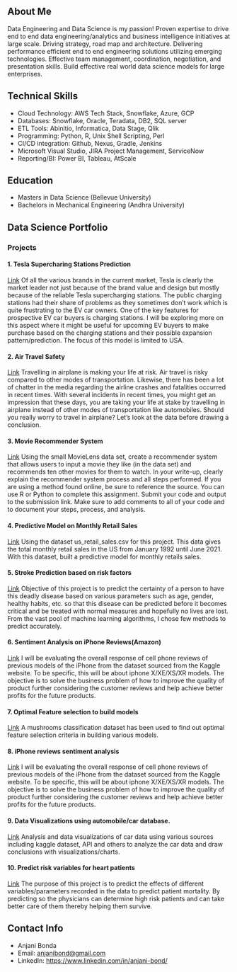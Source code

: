 ## About Me
Data Engineering and Data Science is my passion!
Proven expertise to drive end to end data engineering/analytics and business intelligence initiatives at large scale.
Driving strategy, road map and architecture.
Delivering performance efficient end to end engineering solutions utilizing emerging technologies.
Effective team management, coordination, negotiation, and presentation skills.
Build effective real world data science models for large enterprises.

## Technical Skills
- Cloud Technology: AWS Tech Stack, Snowflake, Azure, GCP
- Databases: Snowflake, Oracle, Teradata, DB2, SQL server
- ETL Tools: Abinitio, Informatica, Data Stage, Qlik
- Programming: Python, R, Unix Shell Scripting, Perl
- CI/CD integration: Github, Nexus, Gradle, Jenkins
- Microsoft Visual Studio, JIRA Project Management, ServiceNow
- Reporting/BI: Power BI, Tableau, AtScale

## Education
- Masters in Data Science (Bellevue University)
- Bachelors in Mechanical Engineering (Andhra University)

## Data Science Portfolio

### Projects

#### 1. Tesla Supercharing Stations Prediction
[Link](https://github.com/anjanibond/Data-Science/tree/main/Portfolio/Project1)
Of all the various brands in the current market, Tesla is clearly the market leader not just because of the brand value and design but mostly because of the reliable Tesla supercharging stations. The public charging stations had their share of problems as they sometimes don’t work which is quite frustrating to the EV car owners. One of the key features for prospective EV car buyers is charging stations. I will be exploring more on this aspect where it might be useful for upcoming EV buyers to make purchase based on the charging stations and their possible expansion pattern/prediction. The focus of this model is limited to USA.


#### 2. Air Travel Safety
[Link](https://github.com/anjanibond/Data-Science/tree/main/Portfolio/Project2)
Travelling in airplane is making your life at risk. Air travel is risky compared to other modes of transportation. Likewise, there has been a lot of chatter in the media regarding the airline crashes and fatalities occurred in recent times. With several incidents in recent times, you might get an impression that these days, you are taking your life at stake by travelling in airplane instead of other modes of transportation like automobiles. Should you really worry to travel in airplane? Let’s look at the data before drawing a conclusion.

#### 3. Movie Recommender System 
[Link](https://github.com/anjanibond/Data-Science/tree/main/Portfolio/Project3)
Using the small MovieLens data set, create a recommender system that allows users to input a movie they like (in the data set) and recommends ten other movies for them to watch. In your write-up, clearly explain the recommender system process and all steps performed. If you are using a method found online, be sure to reference the source. You can use R or Python to complete this assignment. Submit your code and output to the submission link. Make sure to add comments to all of your code and to document your steps, process, and analysis.

#### 4. Predictive Model on Monthly Retail Sales
[Link](https://github.com/anjanibond/Data-Science/tree/main/Portfolio/Project4)
Using the dataset us_retail_sales.csv for this project. This data gives the total monthly retail sales in the US from January 1992 until June 2021. With this dataset, built a predictive model for monthly retails sales. 

#### 5. Stroke Prediction based on risk factors
[Link](https://github.com/anjanibond/Data-Science/tree/main/Portfolio/Project5)
Objective of this  project is to predict the certainty of a person to have this deadly disease based on various parameters such as age, gender, healthy habits, etc. so that this disease can be predicted before it becomes critical and be treated with normal measures and hopefully no lives are lost. 
From the vast pool of machine learning algorithms, I chose few methods to predict accurately.

#### 6. Sentiment Analysis on iPhone Reviews(Amazon)
[Link](https://github.com/anjanibond/Data-Science/tree/main/Portfolio/Project6)
I will be evaluating the overall response of cell phone reviews of previous models of the iPhone from the dataset sourced from the Kaggle website.
To be specific, this will be about iphone X/XE/XS/XR models. The objective is to solve the business problem of how to improve the quality of product further considering the customer reviews and help achieve better profits for the future products.

#### 7. Optimal Feature selection to build models
[Link](https://github.com/anjanibond/Data-Science/tree/main/Portfolio/Project7)
A mushrooms classification dataset has been used to find out optimal feature selection criteria in building various models. 

#### 8. iPhone reviews sentiment analysis
[Link](https://github.com/anjanibond/Data-Science/tree/main/Portfolio/Project8)
I will be evaluating the overall response of cell phone reviews of previous models of the iPhone from the dataset sourced from the Kaggle website.
To be specific, this will be about iphone X/XE/XS/XR models. The objective is to solve the business problem of how to improve the quality of product further considering the customer reviews and help achieve better profits for the future products.

#### 9. Data Visualizations using automobile/car database.
[Link](https://github.com/anjanibond/Data-Science/tree/main/Portfolio/Project9)
Analysis and data visualizations of car data using various sources including kaggle dataset, API and others to analyze the car data and draw conclusions with visualizations/charts.

#### 10. Predict risk variables for heart patients
[Link](https://github.com/anjanibond/Data-Science/tree/main/Portfolio/Project10)
The purpose of this project is to predict the effects of different variables/parameters recorded in the data to predict patient mortality. By predicting so the physicians can determine high risk patients and can take better care of them thereby helping them survive.

## Contact Info
- Anjani Bonda
- Email: anjanibond@gmail.com
- LinkedIn: https://www.linkedin.com/in/anjani-bond/
